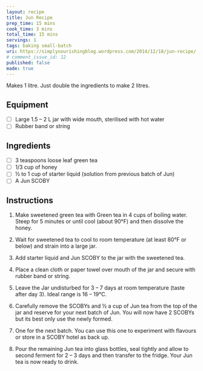 ```yaml
---
layout: recipe
title: Jun Recipe
prep_time: 15 mins
cook_time: 3 mins
total_time: 15 mins
servings: 1
tags: baking small-batch
uri: https://simplynourishingblog.wordpress.com/2014/12/18/jun-recipe/
# comment_issue_id: 12
published: false
made: true
---
```

Makes 1 litre. Just double the ingredients to make 2 litres.

## Equipment
- [ ] Large 1.5 – 2 L jar with wide mouth, sterilised with hot water
- [ ] Rubber band or string

## Ingredients
- [ ] 3 teaspoons loose leaf green tea
- [ ] 1/3 cup of honey
- [ ] ½ to 1 cup of starter liquid (solution from previous batch of Jun)
- [ ] A Jun SCOBY

## Instructions
1. Make sweetened green tea with Green tea in 4 cups of boiling water. Steep for 5 minutes or until cool (about 90&deg;F) and then dissolve the honey.

2. Wait for sweetened tea to cool to room temperature (at least 80&deg;F or below) and strain into a large jar.

3. Add starter liquid and Jun SCOBY to the jar with the sweetened tea.

4. Place a clean cloth or paper towel over mouth of the jar and secure with rubber band or string.

5. Leave the Jar undisturbed for 3 – 7 days at room temperature (taste after day 3). Ideal range is 16 – 19°C.

6. Carefully remove the SCOBYs and ½ a cup of Jun tea from the top of the jar and reserve for your next batch of Jun. You will now have 2 SCOBYs but its best only use the newly formed.

7. One for the next batch. You can use this one to experiment with flavours or store in a SCOBY hotel as back up.

8. Pour the remaining Jun tea into glass bottles, seal tightly and allow to second ferment for 2 – 3 days and then transfer to the fridge. Your Jun tea is now ready to drink.